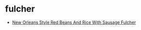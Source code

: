 # fulcher

 * [New Orleans Style Red Beans And Rice With Sausage Fulcher](index/n/new-orleans-style-red-beans-and-rice-with-sausage-fulcher-11359.json)
